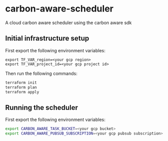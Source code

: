# carbon-aware-scheduler
A cloud carbon aware scheduler using the carbon aware sdk

## Initial infrastructure setup

First export the following environment variables:
```
export TF_VAR_region=<your gcp region>
export TF_VAR_project_id=<your gcp project id>
```
Then run the following commands:
```bash
terraform init
terraform plan
terraform apply
```

## Running the scheduler

First export the following environment variables:
```bash
export CARBON_AWARE_TASK_BUCKET=<your gcp bucket>
export CARBON_AWARE_PUBSUB_SUBSCRIPTION=<your gcp pubsub subscription>
```